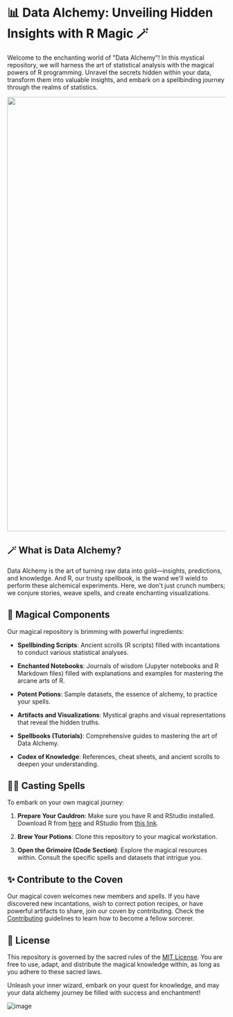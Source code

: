 # 📊 Data Alchemy: Unveiling Hidden Insights with R Magic 🪄

Welcome to the enchanting world of "Data Alchemy"! In this mystical repository, we will harness the art of statistical analysis with the magical powers of R programming. Unravel the secrets hidden within your data, transform them into valuable insights, and embark on a spellbinding journey through the realms of statistics.

<image src = "https://preview.redd.it/middleagesoftwaredevelopmentbelike-v0-uczu75l5vivb1.jpg?width=640&crop=smart&auto=webp&s=b4d817b686459ded4bd657b97b332500f2c9f807" width=1000>

## 🪄 What is Data Alchemy?

Data Alchemy is the art of turning raw data into gold—insights, predictions, and knowledge. And R, our trusty spellbook, is the wand we'll wield to perform these alchemical experiments. Here, we don't just crunch numbers; we conjure stories, weave spells, and create enchanting visualizations.

## 🌟 Magical Components

Our magical repository is brimming with powerful ingredients:

- **Spellbinding Scripts**: Ancient scrolls (R scripts) filled with incantations to conduct various statistical analyses.

- **Enchanted Notebooks**: Journals of wisdom (Jupyter notebooks and R Markdown files) filled with explanations and examples for mastering the arcane arts of R.

- **Potent Potions**: Sample datasets, the essence of alchemy, to practice your spells.

- **Artifacts and Visualizations**: Mystical graphs and visual representations that reveal the hidden truths.

- **Spellbooks (Tutorials)**: Comprehensive guides to mastering the art of Data Alchemy.

- **Codex of Knowledge**: References, cheat sheets, and ancient scrolls to deepen your understanding.

## 🧙‍♂️ Casting Spells

To embark on your own magical journey:

1. **Prepare Your Cauldron**: Make sure you have R and RStudio installed. Download R from [here](https://cran.r-project.org/) and RStudio from [this link](https://www.rstudio.com/).

2. **Brew Your Potions**: Clone this repository to your magical workstation.

3. **Open the Grimoire (Code Section)**: Explore the magical resources within. Consult the specific spells and datasets that intrigue you.

## ✨ Contribute to the Coven

Our magical coven welcomes new members and spells. If you have discovered new incantations, wish to correct potion recipes, or have powerful artifacts to share, join our coven by contributing. Check the [Contributing](CONTRIBUTING.md) guidelines to learn how to become a fellow sorcerer.

## 📜 License

This repository is governed by the sacred rules of the [MIT License](LICENSE). You are free to use, adapt, and distribute the magical knowledge within, as long as you adhere to these sacred laws.

Unleash your inner wizard, embark on your quest for knowledge, and may your data alchemy journey be filled with success and enchantment!

![image](https://github.com/teche74/STATISTICS_WITH_R/assets/129526047/7a3b351c-32d3-499e-b19d-dcb441600a4f)

